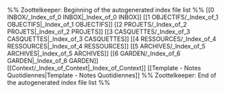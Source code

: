 %% Zoottelkeeper: Beginning of the autogenerated index file list  %%
 [[0 INBOX/_Index_of_0 INBOX|_Index_of_0 INBOX]]
 [[1 OBJECTIFS/_Index_of_1 OBJECTIFS|_Index_of_1 OBJECTIFS]]
 [[2 PROJETS/_Index_of_2 PROJETS|_Index_of_2 PROJETS]]
 [[3 CASQUETTES/_Index_of_3 CASQUETTES|_Index_of_3 CASQUETTES]]
 [[4 RESSOURCES/_Index_of_4 RESSOURCES|_Index_of_4 RESSOURCES]]
 [[5 ARCHIVES/_Index_of_5 ARCHIVES|_Index_of_5 ARCHIVES]]
 [[6 GARDEN/_Index_of_6 GARDEN|_Index_of_6 GARDEN]]
 [[Context/_Index_of_Context|_Index_of_Context]]
 [[Template - Notes Quotidiennes|Template - Notes Quotidiennes]]
%% Zoottelkeeper: End of the autogenerated index file list  %%
